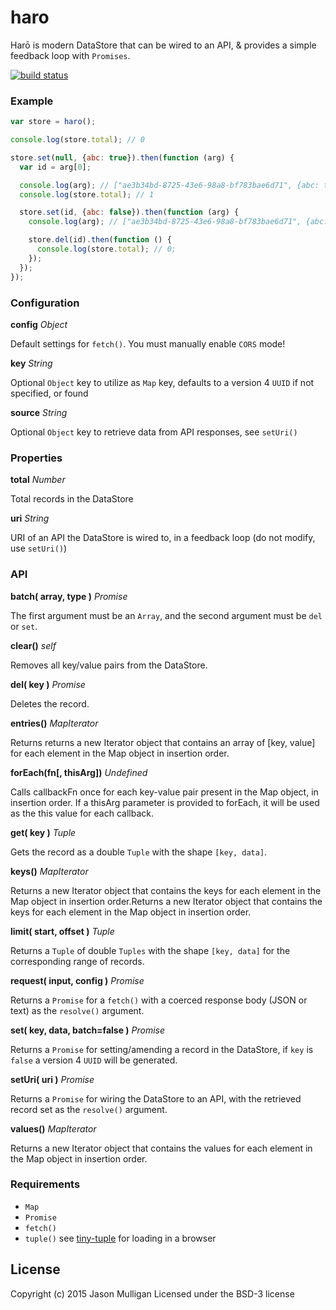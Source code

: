 # haro
Harō is modern DataStore that can be wired to an API, & provides a simple feedback loop with `Promises`.

[![build status](https://secure.travis-ci.org/avoidwork/haro.svg)](http://travis-ci.org/avoidwork/haro)

### Example
```javascript
var store = haro();

console.log(store.total); // 0

store.set(null, {abc: true}).then(function (arg) {
  var id = arg[0];

  console.log(arg); // ["ae3b34bd-8725-43e6-98a8-bf783bae6d71", {abc: true}];
  console.log(store.total); // 1

  store.set(id, {abc: false}).then(function (arg) {
    console.log(arg); // ["ae3b34bd-8725-43e6-98a8-bf783bae6d71", {abc: false}];

    store.del(id).then(function () {
      console.log(store.total); // 0;
    });
  });
});
```

### Configuration
**config**
_Object_

Default settings for `fetch()`. You must manually enable `CORS` mode!

**key**
_String_

Optional `Object` key to utilize as `Map` key, defaults to a version 4 `UUID` if not specified, or found

**source**
_String_

Optional `Object` key to retrieve data from API responses, see `setUri()`

### Properties
**total**
_Number_

Total records in the DataStore

**uri**
_String_

URI of an API the DataStore is wired to, in a feedback loop (do not modify, use `setUri()`)

### API
**batch( array, type )**
_Promise_

The first argument must be an `Array`, and the second argument must be `del` or `set`.

**clear()**
_self_

Removes all key/value pairs from the DataStore.

**del( key )**
_Promise_

Deletes the record.

**entries()**
_MapIterator_

Returns returns a new Iterator object that contains an array of [key, value] for each element in the Map object in insertion order.

**forEach(fn[, thisArg])**
_Undefined_

Calls callbackFn once for each key-value pair present in the Map object, in insertion order. If a thisArg parameter is provided to forEach, it will be used as the this value for each callback.

**get( key )**
_Tuple_

Gets the record as a double `Tuple` with the shape `[key, data]`.

**keys()**
_MapIterator_

Returns a new Iterator object that contains the keys for each element in the Map object in insertion order.Returns a new Iterator object that contains the keys for each element in the Map object in insertion order.

**limit( start, offset )**
_Tuple_

Returns a `Tuple` of double `Tuples` with the shape `[key, data]` for the corresponding range of records.

**request( input, config )**
_Promise_

Returns a `Promise` for a `fetch()` with a coerced response body (JSON or text) as the `resolve()` argument.

**set( key, data, batch=false )**
_Promise_

Returns a `Promise` for setting/amending a record in the DataStore, if `key` is `false` a version 4 `UUID` will be generated.

**setUri( uri )**
_Promise_

Returns a `Promise` for wiring the DataStore to an API, with the retrieved record set as the `resolve()` argument.

**values()**
_MapIterator_

Returns a new Iterator object that contains the values for each element in the Map object in insertion order.

### Requirements
- `Map`
- `Promise`
- `fetch()`
- `tuple()` see [tiny-tuple](https://github.com/avoidwork/tiny-tuple) for loading in a browser

## License
Copyright (c) 2015 Jason Mulligan
Licensed under the BSD-3 license

